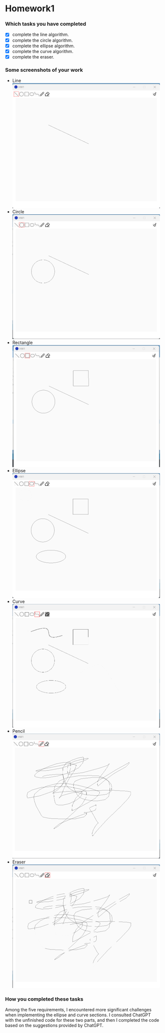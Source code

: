 # Homework1

### Which tasks you have completed
- [x] complete the line algorithm.
- [x] complete the circle algorithm.
- [x] complete the ellipse algorithm.
- [x] complete the curve algorithm.
- [x] complete the eraser.

### Some screenshots of your work
- Line
![image](Screenshot/Line.png)
- Circle
![image](Screenshot/Circle.png)
- Rectangle
![image](Screenshot/Rectangle.png)
- Ellipse
![image](Screenshot/Ellipse.png)
- Curve
![image](Screenshot/Curve.png)
- Pencil
![image](Screenshot/Pencil.png)
- Eraser
![image](Screenshot/Eraser.png)

### How you completed these tasks
Among the five requirements, I encountered more significant challenges when implementing the ellipse and curve sections. I consulted ChatGPT with the unfinished code for these two parts, and then I completed the code based on the suggestions provided by ChatGPT.
